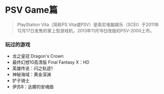 # PSV Game篇  
>PlayStation Vita（简称PS Vita或PSV）是索尼电脑娱乐（SCEI）于2011年12月17日发售的掌上型游戏机，2013年11月16日改版的PSV-2000上市。

### 玩过的游戏  
- 龙之皇冠 Dragon's Crown
- 最终幻想10高清版 Final Fantasy X：HD
- 英雄传说：闪之轨迹1
- 神秘海域：黄金深渊
- 铲子骑士
- 伊苏8：达娜的安魂曲
